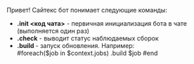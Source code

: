 Привет! Сайтекс бот понимает следующие команды:
- **.init <код чата>** - первичная инициализация бота в чате (выполняется один раз)
- **.check** - выводит статус наблюдаемых сборок
- **.build <jobname>** - запуск обновления. Например:<br/>
    #foreach($job in $context.jobs)
    .build $job
    #end